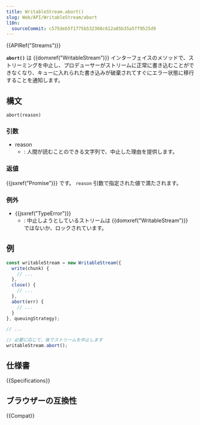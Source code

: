 ```yaml
---
title: WritableStream.abort()
slug: Web/API/WritableStream/abort
l10n:
  sourceCommit: c575deb5f1775b532360c612a85b35a5ff9525d9
---
```


{{APIRef("Streams")}}

**`abort()`** は {{domxref("WritableStream")}} インターフェイスのメソッドで、ストリーミングを中止し、プロデューサーがストリームに正常に書き込むことができなくなり、キューに入れられた書き込みが破棄されてすぐにエラー状態に移行することを通知します。

## 構文

```js-nolint
abort(reason)
```

### 引数

- reason
  - : 人間が読むことのできる文字列で、中止した理由を提供します。

### 返値

{{jsxref("Promise")}} です。 `reason` 引数で指定された値で満たされます。

### 例外

- {{jsxref("TypeError")}}
  - : 中止しようとしているストリームは {{domxref("WritableStream")}} ではないか、ロックされています。

## 例

```js
const writableStream = new WritableStream({
  write(chunk) {
    // ...
  },
  close() {
    // ...
  },
  abort(err) {
    // ...
  }
}, queuingStrategy);

// ...

// 必要に応じて、後でストリームを中止します
writableStream.abort();
```

## 仕様書

{{Specifications}}

## ブラウザーの互換性

{{Compat}}
